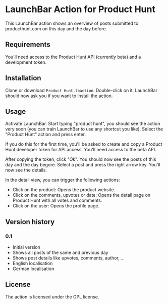 # LaunchBar Action for Product Hunt

This LaunchBar action shows an overview of posts submitted to producthunt.com on this day and the day before.

## Requirements

You'll need access to the Product Hunt API (currently beta) and a development token.

## Installation

Clone or download `Product Hunt.lbaction`. Double-click on it. LaunchBar should now ask you if you want to install the action.

## Usage

Activate LaunchBar. Start typing "product hunt", you should see the action very soon (you can train LaunchBar to use any shortcut you like). Select the "Product Hunt" action and press enter.

If you do this for the first time, you'll be asked to create and copy a Product Hunt developer token for API access. You'll need access to the beta API.

After copying the token, click "Ok". You should now see the posts of this day and the day begore. Select a post and press the right arrow key. You'll now see the details.

In the detail view, you can trigger the following actions:

* Click on the product:
  Opens the product website.
* Click on the comments, upvotes or date:
  Opens the detail page on Product Hunt with all votes and comments.
* Click on the user:
  Opens the profile page.

## Version history

### 0.1
* Initial version
* Shows all posts of the same and previous day
* Shows post details like upvotes, comments, author, …
* English localisation
* German localisation

## License

The action is licensed under the GPL license.
